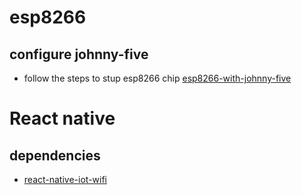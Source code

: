# esp8266 
## configure johnny-five
 - follow the steps to stup esp8266 chip [esp8266-with-johnny-five](https://boneskull.com/how-to-use-an-esp8266-with-johnny-five/)

# React native
## dependencies
- [react-native-iot-wifi](https://www.npmjs.com/package/react-native-iot-wifi)

